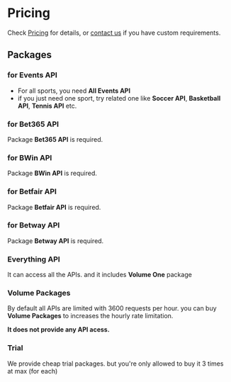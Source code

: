 # Pricing

Check [Pricing](https://betsapi.com/mm/pricing) for details, or [contact us](https://betsapi.com/contactus) if you have custom requirements.

## Packages

### for Events API

 * For all sports, you need **All Events API**
 * if you just need one sport, try related one like **Soccer API**, **Basketball API**, **Tennis API** etc.

### for Bet365 API

Package **Bet365 API** is required.

### for BWin API

Package **BWin API** is required.

### for Betfair API

Package **Betfair API** is required.

### for Betway API

Package **Betway API** is required.

### Everything API

It can access all the APIs. and it includes **Volume One** package

### Volume Packages

By default all APIs are limited with 3600 requests per hour. you can buy **Volume Packages** to increases the hourly rate limitation.

**It does not provide any API acess.**

### Trial

We provide cheap trial packages. but you're only allowed to buy it 3 times at max (for each)